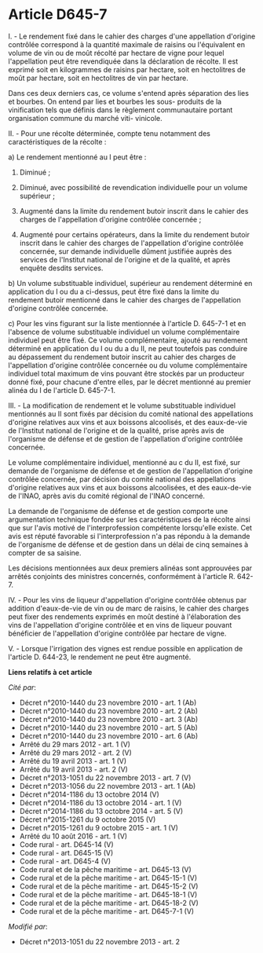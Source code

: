 # Article D645-7

I. - Le rendement fixé dans le cahier des charges d'une appellation d'origine contrôlée correspond à la quantité maximale de
raisins ou l'équivalent en volume de vin ou de moût récolté par hectare de vigne pour lequel l'appellation peut être
revendiquée dans la déclaration de récolte. Il est exprimé soit en kilogrammes de raisins par hectare, soit en hectolitres de
moût par hectare, soit en hectolitres de vin par hectare.

Dans ces deux derniers cas, ce volume s'entend après séparation des lies et bourbes. On entend par lies et bourbes les sous-
produits de la vinification tels que définis dans le règlement communautaire portant organisation commune du marché viti-
vinicole.

II. - Pour une récolte déterminée, compte tenu notamment des caractéristiques de la récolte :

a) Le rendement mentionné au I peut être :

1. Diminué ;

2. Diminué, avec possibilité de revendication individuelle pour un volume supérieur ;

3. Augmenté dans la limite du rendement butoir inscrit dans le cahier des charges de l'appellation d'origine contrôlée
concernée ;

4. Augmenté pour certains opérateurs, dans la limite du rendement butoir inscrit dans le cahier des charges de l'appellation
d'origine contrôlée concernée, sur demande individuelle dûment justifiée auprès des services de l'Institut national de
l'origine et de la qualité, et après enquête desdits services.

b) Un volume substituable individuel, supérieur au rendement déterminé en application du I ou du a ci-dessus, peut être fixé
dans la limite du rendement butoir mentionné dans le cahier des charges de l'appellation d'origine contrôlée concernée.

c) Pour les vins figurant sur la liste mentionnée à l'article D. 645-7-1 et en l'absence de volume substituable individuel un
volume complémentaire individuel peut être fixé. Ce volume complémentaire, ajouté au rendement déterminé en application du I
ou du a du II, ne peut toutefois pas conduire au dépassement du rendement butoir inscrit au cahier des charges de
l'appellation d'origine contrôlée concernée ou du volume complémentaire individuel total maximum de vins pouvant être stockés
par un producteur donné fixé, pour chacune d'entre elles, par le décret mentionné au premier alinéa du I de l'article D.
645-7-1. 

III. - La modification de rendement et le volume substituable individuel mentionnés au II sont fixés par décision du comité
national des appellations d'origine relatives aux vins et aux boissons alcoolisés, et des eaux-de-vie de l'Institut national
de l'origine et de la qualité, prise après avis de l'organisme de défense et de gestion de l'appellation d'origine contrôlée
concernée.

Le volume complémentaire individuel, mentionné au c du II, est fixé, sur demande de l'organisme de défense et de gestion de
l'appellation d'origine contrôlée concernée, par décision du comité national des appellations d'origine relatives aux vins et
aux boissons alcoolisées, et des eaux-de-vie de l'INAO, après avis du comité régional de l'INAO concerné.

La demande de l'organisme de défense et de gestion comporte une argumentation technique fondée sur les caractéristiques de la
récolte ainsi que sur l'avis motivé de l'interprofession compétente lorsqu'elle existe. Cet avis est réputé favorable si
l'interprofession n'a pas répondu à la demande de l'organisme de défense et de gestion dans un délai de cinq semaines à
compter de sa saisine.

Les décisions mentionnées aux deux premiers alinéas sont approuvées par arrêtés conjoints des ministres concernés,
conformément à l'article R. 642-7. 

IV. - Pour les vins de liqueur d'appellation d'origine contrôlée obtenus par addition d'eaux-de-vie de vin ou de marc de
raisins, le cahier des charges peut fixer des rendements exprimés en moût destiné à l'élaboration des vins de l'appellation
d'origine contrôlée et en vins de liqueur pouvant bénéficier de l'appellation d'origine contrôlée par hectare de vigne.

V. - Lorsque l'irrigation des vignes est rendue possible en application de l'article D. 644-23, le rendement ne peut être
augmenté.

**Liens relatifs à cet article**

_Cité par_:

  - Décret n°2010-1440 du 23 novembre 2010 - art. 1 (Ab)
  - Décret n°2010-1440 du 23 novembre 2010 - art. 2 (Ab)
  - Décret n°2010-1440 du 23 novembre 2010 - art. 3 (Ab)
  - Décret n°2010-1440 du 23 novembre 2010 - art. 5 (Ab)
  - Décret n°2010-1440 du 23 novembre 2010 - art. 6 (Ab)
  - Arrêté du 29 mars 2012 - art. 1 (V)
  - Arrêté du 29 mars 2012 - art. 2 (V)
  - Arrêté du 19 avril 2013 - art. 1 (V)
  - Arrêté du 19 avril 2013 - art. 2 (V)
  - Décret n°2013-1051 du 22 novembre 2013 - art. 7 (V)
  - Décret n°2013-1056 du 22 novembre 2013 - art. 1 (Ab)
  - Décret n°2014-1186 du 13 octobre 2014 (V)
  - Décret n°2014-1186 du 13 octobre 2014 - art. 1 (V)
  - Décret n°2014-1186 du 13 octobre 2014 - art. 5 (V)
  - Décret n°2015-1261 du 9 octobre 2015 (V)
  - Décret n°2015-1261 du 9 octobre 2015 - art. 1 (V)
  - Arrêté du 10 août 2016 - art. 1 (V)
  - Code rural - art. D645-14 (V)
  - Code rural - art. D645-15 (V)
  - Code rural - art. D645-4 (V)
  - Code rural et de la pêche maritime - art. D645-13 (V)
  - Code rural et de la pêche maritime - art. D645-15-1 (V)
  - Code rural et de la pêche maritime - art. D645-15-2 (V)
  - Code rural et de la pêche maritime - art. D645-18-1 (V)
  - Code rural et de la pêche maritime - art. D645-18-2 (V)
  - Code rural et de la pêche maritime - art. D645-7-1 (V)

_Modifié par_:

  - Décret n°2013-1051 du 22 novembre 2013 - art. 2
